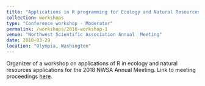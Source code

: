 ```yaml
---
title: "Applications in R programming for Ecology and Natural Resources"
collection: workshops
type: "Conference workshop - Moderator"
permalink: /workshops/2018-workshop-1
venue: "Northwest Scientific Association Annual  Meeting"
date: 2018-03-29
location: "Olympia, Washington"
---
```


Organizer of a workshop on applications of R in ecology and natural resources applications for the 2018 NWSA Annual Meeting. Link to meeting proceedings [here](https://www.northwestscience.org/resources/Documents/2018%20Conference/Proceedings_2018-NWSA_Olympia-WA_032618.pdf).
